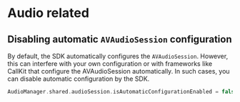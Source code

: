 # Audio related

## Disabling automatic `AVAudioSession` configuration

By default, the SDK automatically configures the `AVAudioSession`. However, this can interfere with your own configuration or with frameworks like CallKit that configure the AVAudioSession automatically. In such cases, you can disable automatic configuration by the SDK.

```swift
AudioManager.shared.audioSession.isAutomaticConfigurationEnabled = false
```
